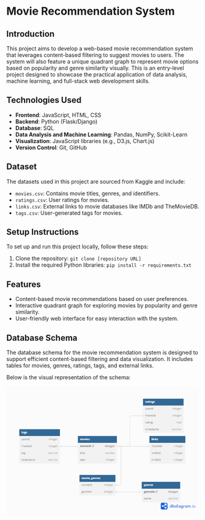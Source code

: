 # Movie Recommendation System

## Introduction
This project aims to develop a web-based movie recommendation system that leverages content-based filtering to suggest movies to users. The system will also feature a unique quadrant graph to represent movie options based on popularity and genre similarity visually. This is an entry-level project designed to showcase the practical application of data analysis, machine learning, and full-stack web development skills.

## Technologies Used
- **Frontend**: JavaScript, HTML, CSS
- **Backend**: Python (Flask/Django)
- **Database**: SQL
- **Data Analysis and Machine Learning**: Pandas, NumPy, Scikit-Learn
- **Visualization**: JavaScript libraries (e.g., D3.js, Chart.js)
- **Version Control**: Git, GitHub

## Dataset
The datasets used in this project are sourced from Kaggle and include:
- `movies.csv`: Contains movie titles, genres, and identifiers.
- `ratings.csv`: User ratings for movies.
- `links.csv`: External links to movie databases like IMDb and TheMovieDB.
- `tags.csv`: User-generated tags for movies.

## Setup Instructions
To set up and run this project locally, follow these steps:
1. Clone the repository: `git clone [repository URL]`
2. Install the required Python libraries: `pip install -r requirements.txt`


## Features
- Content-based movie recommendations based on user preferences.
- Interactive quadrant graph for exploring movies by popularity and genre similarity.
- User-friendly web interface for easy interaction with the system.


## Database Schema

The database schema for the movie recommendation system is designed to support efficient content-based filtering and data visualization. It includes tables for movies, genres, ratings, tags, and external links.

Below is the visual representation of the schema:

![Database Schema](database/schema_diagram.png)
